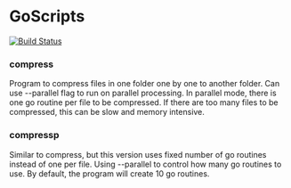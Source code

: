 # GoScripts

[![Build Status](https://travis-ci.org/mcai4gl2/goscripts.svg?branch=master)](https://travis-ci.org/mcai4gl2/goscripts)

### compress

Program to compress files in one folder one by one to another folder. Can use --parallel flag to run on parallel processing. In parallel mode, there is one go routine per file to be compressed. If there are too many files to be compressed, this can be slow and memory intensive.

### compressp

Similar to compress, but this version uses fixed number of go routines instead of one per file. Using --parallel to control how many go routines to use. By default, the program will create 10 go routines.

